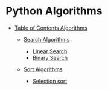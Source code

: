 # Python Algorithms

<a name="table-of-contents"></a>

* [Table of Contents Algorithms](#table-of-contents-algorithms)
	* [Search Algorithms](#table-of-contents-algorithms-search)
		* [Linear Search](#table-of-contents-algorithms-linear-search)
		* [Binary Search](#table-of-contents-algorithms-binary-search)
		
	* [Sort Algorithms](#table-of-contents-algorithms-sort)
		* [Selection sort](#table-of-contents-algorithms-sort-selection)
		

<a name="table-of-contents-algorithms"></a>
<a name="table-of-contents-algorithms-search"></a>
<a name="table-of-contents-algorithms-linear-search"></a>
<a name="table-of-contents-algorithms-binary-search"></a>

<a name="table-of-contents-algorithms-sort"></a>
<a name="table-of-contents-algorithms-sort-selection"></a>